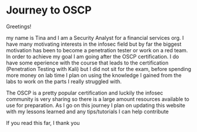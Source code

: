 <h1>Journey to OSCP</h1>

Greetings!

my name is Tina and I am a Security Analyst for a financial services org. 	I have many motivating interests in the infosec field but by far the biggest motivation has been to become a penetration tester or work on a red team. In order to achieve my goal I am going after the OSCP certification. I do have some eperience with the course that leads to the certification (Penetration Testing with Kali) but I did not sit for the exam, before spending more money on lab time I plan on using the knowledge I gained from the labs to work on the parts I really struggled with. 

The OSCP is a pretty popular certification and luckily the infosec community is very sharing so there is a large amount resources available to use for preparation. As I go on this journey I plan on updating this website with my lessons learned and any tips/tutorials I can help contribute

If you read this far, I thank you  
